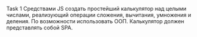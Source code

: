 Task 1
Средствами JS создать простейший калькулятор над целыми числами, реализующий операции сложения, 
вычитания, умножения и деления. По возможности использовать ООП. Калькулятор должен представлять собой SPA. 
 